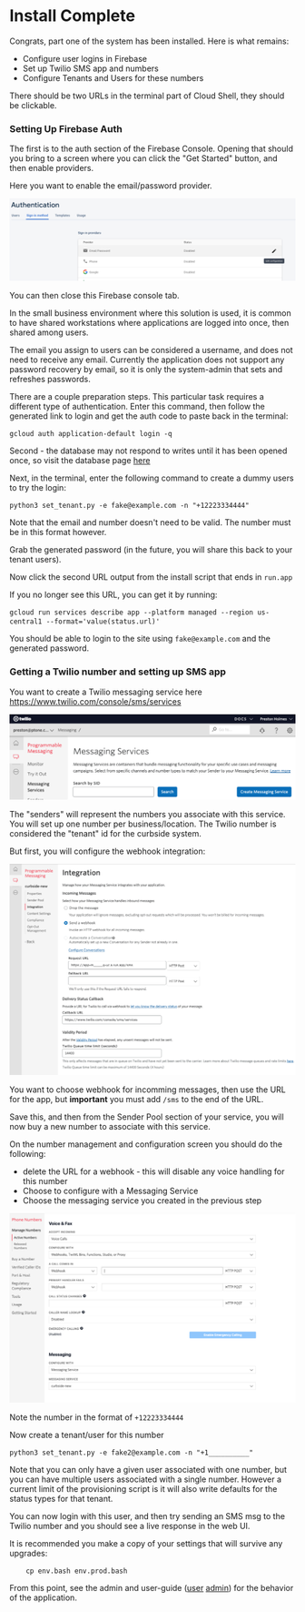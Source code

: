 # Install Complete

Congrats, part one of the system has been installed. Here is what remains:

- Configure user logins in Firebase
- Set up Twilio SMS app and numbers
- Configure Tenants and Users for these numbers

There should be two URLs in the terminal part of Cloud Shell, they should be clickable.


### Setting Up Firebase Auth
The first is to the auth section of the Firebase Console. Opening that should you bring to a screen where you can click the "Get Started" button, and then enable providers.

Here you want to enable the email/password provider.

![enable-email](images/enable-email.png)

You can then close this Firebase console tab.

In the small business environment where this solution is used, it is common to have shared workstations where applications are logged into once, then shared among users.

The email you assign to users can be considered a username, and does not need to receive any email. Currently the application does not support any password recovery by email, so it is only the system-admin that sets and refreshes passwords.

There are a couple preparation steps. This particular task requires a different type of authentication. Enter this command, then follow the generated link to login and get the auth code to paste back in the terminal:

    gcloud auth application-default login -q

Second - the database may not respond to writes until it has been opened once, so visit the database page <a href="https://console.cloud.google.com/firestore/data" target="_blank">here</a>

Next, in the terminal, enter the following command to create a dummy users to try the login:

    python3 set_tenant.py -e fake@example.com -n "+12223334444"

Note that the email and number doesn't need to be valid. The number must be in this format however.

Grab the generated password (in the future, you will share this back to your tenant users).

Now click the second URL output from the install script that ends in `run.app`

If you no longer see this URL, you can get it by running:

    gcloud run services describe app --platform managed --region us-central1 --format='value(status.url)'


You should be able to login to the site using `fake@example.com` and the generated password.

### Getting a Twilio number and setting up SMS app

You want to create a Twilio messaging service here https://www.twilio.com/console/sms/services

![new-svc](images/new-msg-svc.png)

The "senders" will represent the numbers you associate with this service. You will set up one number per business/location. The Twilio number is considered the "tenant" id for the curbside system.

But first, you will configure the webhook integration:

![new-svc](images/webhook.png)

You want to choose webhook for incomming messages, then use the URL for the app, but **important** you must add `/sms` to the end of the URL.

Save this, and then from the Sender Pool section of your service, you will now buy a new number to associate with this service.

On the number management and configuration screen you should do the following:

- delete the URL for a webhook - this will disable any voice handling for this number
- Choose to configure with a Messaging Service
- Choose the messaging service you created in the previous step

![new-number](images/number-config.png)

Note the number in the format of `+12223334444`

Now create a tenant/user for this number


    python3 set_tenant.py -e fake2@example.com -n "+1__________"
  
Note that you can only have a given user associated with one number, but you can have multiple users associated with a single number. However a current limit of the provisioning script is it will also write defaults for the status types for that tenant.

You can now login with this user, and then try sending an SMS msg to the Twilio number and you should see a live response in the web UI.


It is recommended you make a copy of your settings that will survive any upgrades:

        cp env.bash env.prod.bash
        
From this point, see the admin and user-guide ([user](userguide.md) [admin](admin-user.md)) for the behavior of the application.